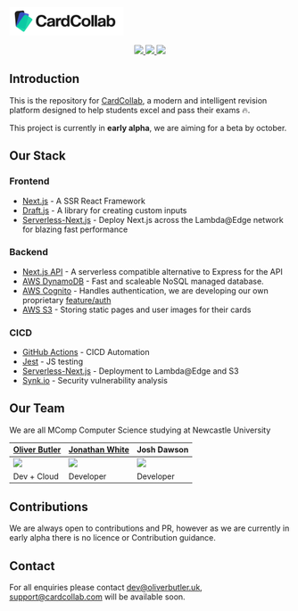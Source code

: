 ![CardCollab Logo](./public/logo-full.svg)

<p align="center">
  <a href="http://www.serverless.com" alt="Serverless">
    <img src="http://public.serverless.com/badges/v3.svg" />
  </a>
  <a href="#" alt="Vulnerabilities">
    <img src="https://snyk.io/test/github/cardcollab/cardcollab-core/badge.svg" />
  </a>
  <a href="https://snyk.io/test/github/oliverbutler/CardCollab/cardcollab-core" alt="CICD">
    <img src="https://github.com/CardCollab/cardcollab-core/workflows/Node%20Continuous%20Integration/badge.svg" />
  </a>
</p>

## Introduction

This is the repository for [CardCollab](https://cardcollab.com), a modern and intelligent revision platform designed to help students excel and pass their exams 🔥.

This project is currently in **early alpha**, we are aiming for a beta by october.

## Our Stack

### Frontend

- [Next.js](https://nextjs.org) - A SSR React Framework
- [Draft.js]() - A library for creating custom inputs
- [Serverless-Next.js](https://github.com/danielcondemarin/serverless-next.js) - Deploy Next.js across the Lambda@Edge network for blazing fast performance

### Backend

- [Next.js API](https://nextjs.org/docs/api-routes/introduction) - A serverless compatible alternative to Express for the API
- [AWS DynamoDB](https://aws.amazon.com/dynamodb/) - Fast and scaleable NoSQL managed database.
- [AWS Cognito](https://aws.amazon.com/cognito/) - Handles authentication, we are developing our own proprietary [feature/auth](https://github.com/CardCollab/cardcollab-core/tree/feature/auth)
- [AWS S3](https://aws.amazon.com/s3/) - Storing static pages and user images for their cards

### CICD

- [GitHub Actions]() - CICD Automation
- [Jest]() - JS testing
- [Serverless-Next.js]() - Deployment to Lambda@Edge and S3
- [Synk.io](http://snyk.io/) - Security vulnerability analysis

## Our Team

We are all MComp Computer Science studying at Newcastle University

| <a href="https://www.linkedin.com/in/oliver-butler/">Oliver Butler </a> |  <a href="https://www.linkedin.com/in/jonathan-white-536353172/">Jonathan White</a>                                            | Josh Dawson                                                 | 
| ----------------------------------------------------------------------- |  ----------------------------------------------------------- | ------------------------------------------------------------ |
| <img src="https://github.com/oliverbutler.png" width="100"/>            | <img src="https://github.com/jwcode-uk.png" width="100"/> | <img src="https://github.com/joshrdawson.png" width="100"/> | 
| Dev + Cloud                                                             | Developer                                                 | Developer                                                   | Developer                                                    |

## Contributions

We are always open to contributions and PR, however as we are currently in early alpha there is no licence or Contribution guidance.

## Contact

For all enquiries please contact dev@oliverbutler.uk, support@cardcollab.com will be available soon.
